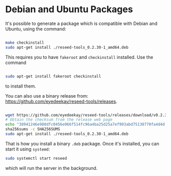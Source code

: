 # Debian and Ubuntu Packages

It's possible to generate a package which is compatible with Debian and Ubuntu,
using the command:

```sh

make checkinstall
sudo apt-get install ./reseed-tools_0.2.30-1_amd64.deb
```

This requires you to have `fakeroot` and `checkinstall` installed. Use the command

```sh

sudo apt-get install fakeroot checkinstall
```

to install them.

You can also use a binary release from: https://github.com/eyedeekay/reseed-tools/releases.


```sh

wget https://github.com/eyedeekay/reseed-tools/releases/download/v0.2.30/reseed-tools_0.2.30-1_amd64.deb
# Obtain the checksum from the release web page
echo "38941246e980dfc0456e066f514fc96a4ba25d25a7ef993abd75130770fa4d4d reseed-tools_0.2.30-1_amd64.deb" > SHA256SUMS
sha256sums -c SHA256SUMS
sudo apt-get install ./reseed-tools_0.2.30-1_amd64.deb
```

That is how you install a binary `.deb` package. Once it's installed, you can start it using `systemd`:

```sh
sudo systemctl start reseed
```

which will run the server in the background.
